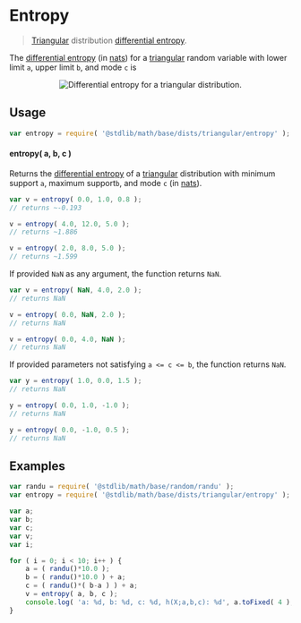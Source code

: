 # Entropy

> [Triangular][triangular-distribution] distribution [differential entropy][entropy].

<!-- Section to include introductory text. Make sure to keep an empty line after the intro `section` element and another before the `/section` close. -->

<section class="intro">

The [differential entropy][entropy] (in [nats][nats]) for a [triangular][triangular-distribution] random variable with lower limit `a`, upper limit `b`, and mode `c` is 

<!-- <equation class="equation" label="eq:triangular_entropy" align="center" raw="h\left( X \right) = \frac{1}{2} + \ln \left({\frac{b-a}{2}}\right)" alt="Differential entropy for a triangular distribution."> -->

<div class="equation" align="center" data-raw-text="h\left( X \right) = \frac{1}{2} + \ln \left({\frac{b-a}{2}}\right)" data-equation="eq:triangular_entropy">
    <img src="https://cdn.rawgit.com/stdlib-js/stdlib/6c7e930588674097b03b3201c5d368532bba6c67/lib/node_modules/@stdlib/math/base/dists/triangular/entropy/docs/img/equation_triangular_entropy.svg" alt="Differential entropy for a triangular distribution.">
    <br>
</div>

<!-- </equation> -->

</section>

<!-- /.intro -->

<!-- Package usage documentation. -->

<section class="usage">

## Usage

```javascript
var entropy = require( '@stdlib/math/base/dists/triangular/entropy' );
```

#### entropy( a, b, c )

Returns the [differential entropy][entropy] of a [triangular][triangular-distribution] distribution with minimum support `a`, maximum support`b`, and mode `c` (in [nats][nats]).

```javascript
var v = entropy( 0.0, 1.0, 0.8 );
// returns ~-0.193

v = entropy( 4.0, 12.0, 5.0 );
// returns ~1.886

v = entropy( 2.0, 8.0, 5.0 );
// returns ~1.599
```

If provided `NaN` as any argument, the function returns `NaN`.

```javascript
var v = entropy( NaN, 4.0, 2.0 );
// returns NaN

v = entropy( 0.0, NaN, 2.0 );
// returns NaN

v = entropy( 0.0, 4.0, NaN );
// returns NaN
```

If provided parameters not satisfying `a <= c <= b`, the function returns `NaN`.

```javascript
var y = entropy( 1.0, 0.0, 1.5 );
// returns NaN

y = entropy( 0.0, 1.0, -1.0 );
// returns NaN

y = entropy( 0.0, -1.0, 0.5 );
// returns NaN
```

</section>

<!-- /.usage -->

<!-- Package usage notes. Make sure to keep an empty line after the `section` element and another before the `/section` close. -->

<section class="notes">

</section>

<!-- /.notes -->

<!-- Package usage examples. -->

<section class="examples">

## Examples

```javascript
var randu = require( '@stdlib/math/base/random/randu' );
var entropy = require( '@stdlib/math/base/dists/triangular/entropy' );

var a;
var b;
var c;
var v;
var i;

for ( i = 0; i < 10; i++ ) {
    a = ( randu()*10.0 );
    b = ( randu()*10.0 ) + a;
    c = ( randu()*( b-a ) ) + a;
    v = entropy( a, b, c );
    console.log( 'a: %d, b: %d, c: %d, h(X;a,b,c): %d', a.toFixed( 4 ), b.toFixed( 4 ), c.toFixed( 4 ), v.toFixed( 4 ) );
}
```

</section>

<!-- /.examples -->

<!-- Section to include cited references. If references are included, add a horizontal rule *before* the section. Make sure to keep an empty line after the `section` element and another before the `/section` close. -->

<section class="references">

</section>

<!-- /.references -->

<!-- Section for all links. Make sure to keep an empty line after the `section` element and another before the `/section` close. -->

<section class="links">

[triangular-distribution]: https://en.wikipedia.org/wiki/Triangular_distribution

[entropy]: https://en.wikipedia.org/wiki/Entropy_%28information_theory%29

[nats]: https://en.wikipedia.org/wiki/Nat_%28unit%29

</section>

<!-- /.links -->
